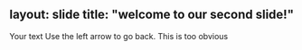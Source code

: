 layout: slide
title: "welcome to our second slide!"
---
Your text
Use the left arrow to go back.  This is too obvious
